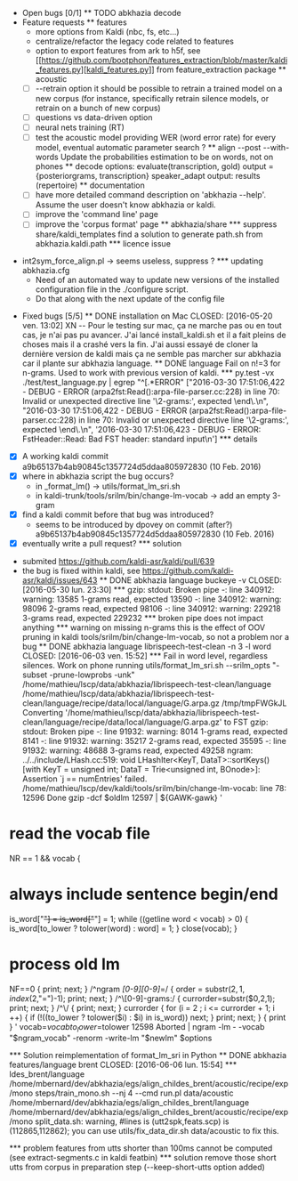 <!-- -*-org-*- this comment force org-mode in emacs -->

* Open bugs [0/1]
** TODO abkhazia decode
* Feature requests
** features
   - more options from Kaldi (nbc, fs, etc...)
   - centralize/refactor the legacy code related to features
   - option to export features from ark to h5f, see
     [[https://github.com/bootphon/features_extraction/blob/master/kaldi_features.py][kaldi_features.py]] from feature_extraction package
** acoustic
   - [ ] --retrain option
     it should be possible to retrain a trained model on a new corpus
     (for instance, specifically retrain silence models, or retrain on a
     bunch of new corpus)
   - [ ] questions vs data-driven option
   - [ ] neural nets training (RT)
   - [ ] test the acoustic model
     providing WER (word error rate) for every model, eventual
     automatic parameter search ?
** align --post --with-words
   Update the probabilities estimation to be on words, not on phones
** decode
   options:
      evaluate(transcription, gold)
      output = {posteriorgrams, transcription}
      speaker_adapt
      output: results (repertoire)
** documentation
  - [ ] have more detailed command description on 'abkhazia <command>
    --help'. Assume the user doesn't know abkhazia or kaldi.
  - [ ] improve the 'command line' page
  - [ ] improve the 'corpus format' page
** abkhazia/share
*** suppress share/kaldi_templates
find a solution to generate path.sh from abkhazia.kaldi.path
*** licence issue
- int2sym_force_align.pl -> seems useless, suppress ?
*** updating abkhazia.cfg
    - Need of an automated way to update new versions of the installed
      configuration file in the ./configure script.
    - Do that along with the next update of the config file
* Fixed bugs [5/5]
** DONE installation on Mac
   CLOSED: [2016-05-20 ven. 13:02]
   XN -- Pour le testing sur mac, ça ne marche pas ou en tout cas, je
   n'ai pas pu avancer.  J'ai lancé install_kaldi.sh et il a fait
   pleins de choses mais il a crashé vers la fin.  J'ai aussi essayé
   de cloner la dernière version de kaldi mais ça ne semble pas
   marcher sur abkhazia car il plante sur abkhazia language.
** DONE language
   Fail on n!=3 for n-grams. Used to work with previous version of kaldi.
*** py.test -vx ./test/test_language.py | egrep "^\[.*ERROR"
    ["2016-03-30 17:51:06,422 - DEBUG - ERROR
    (arpa2fst:Read():arpa-file-parser.cc:228) in line 70: Invalid or
    unexpected directive line '\\2-grams:', expected \\end\\.\n",
    "2016-03-30 17:51:06,422 - DEBUG - ERROR
    (arpa2fst:Read():arpa-file-parser.cc:228) in line 70: Invalid or
    unexpected directive line '\\2-grams:', expected \\end\\.\n",
    '2016-03-30 17:51:06,423 - DEBUG - ERROR: FstHeader::Read: Bad FST
    header: standard input\n']
*** details
 - [X] A working kaldi commit
    a9b65137b4ab90845c1357724d5ddaa805972830 (10 Feb. 2016)
 - [X] where in abkhazia script the bug occurs?
   - in _format_lm() -> utils/format_lm_sri.sh
   - in kaldi-trunk/tools/srilm/bin/change-lm-vocab -> add an empty 3-gram
 - [X] find a kaldi commit before that bug was introduced?
   - seems to be introduced by dpovey on commit (after?)
     a9b65137b4ab90845c1357724d5ddaa805972830 (10 Feb. 2016)
 - [X] eventually write a pull request?
*** solution
 - submited https://github.com/kaldi-asr/kaldi/pull/639
 - the bug is fixed within kaldi, see https://github.com/kaldi-asr/kaldi/issues/643
** DONE abkhazia language buckeye -v
   CLOSED: [2016-05-30 lun. 23:30]
*** gzip: stdout: Broken pipe
   -: line 340912: warning: 13585 1-grams read, expected 13590
   -: line 340912: warning: 98096 2-grams read, expected 98106
   -: line 340912: warning: 229218 3-grams read, expected 229232
*** broken pipe does not impact anything
*** warning on missing n-grams
    this is the effect of OOV pruning in kaldi
    tools/srilm/bin/change-lm-vocab, so not a problem nor a bug
** DONE abkhazia language librispeech-test-clean -n 3 -l word
   CLOSED: [2016-06-03 ven. 15:52]
*** Fail in word level, regardless silences. Work on phone
running utils/format_lm_sri.sh --srilm_opts "-subset -prune-lowprobs -unk" /home/mathieu/lscp/data/abkhazia/librispeech-test-clean/language /home/mathieu/lscp/data/abkhazia/librispeech-test-clean/language/recipe/data/local/language/G.arpa.gz /tmp/tmpFWGkJL
Converting '/home/mathieu/lscp/data/abkhazia/librispeech-test-clean/language/recipe/data/local/language/G.arpa.gz' to FST
gzip: stdout: Broken pipe
-: line 91932: warning: 8014 1-grams read, expected 8141
-: line 91932: warning: 35217 2-grams read, expected 35595
-: line 91932: warning: 48688 3-grams read, expected 49258
ngram: ../../include/LHash.cc:519: void LHashIter<KeyT, DataT>::sortKeys() [with KeyT = unsigned int; DataT = Trie<unsigned int, BOnode>]: Assertion `j == numEntries' failed.
/home/mathieu/lscp/dev/kaldi/tools/srilm/bin/change-lm-vocab: line 78: 12596 Done                    gzip -dcf $oldlm
12597                       | ${GAWK-gawk} '
# read the vocab file
NR == 1 && vocab {
# always include sentence begin/end
is_word["<s>"] = is_word["</s>"] = 1;
while ((getline word < vocab) > 0) {
is_word[to_lower ? tolower(word) : word] = 1;
}
close(vocab);
}
# process old lm
NF==0 {
print; next;
}
/^ngram *[0-9][0-9]*=/ {
order = substr($2,1,index($2,"=")-1);
print;
next;
}
/^\\[0-9]-grams:/ {
currorder=substr($0,2,1);
print;
next;
}
/^\\/ {
print; next;
}
currorder {
for (i = 2 ; i <= currorder + 1; i ++) {
if (!((to_lower ? tolower($i) : $i) in is_word)) next;
}
print;
next;
}
{ print }
' vocab=$vocab to_lower=$tolower
12598 Aborted                 | ngram -lm - -vocab "$ngram_vocab" -renorm -write-lm "$newlm" $options

*** Solution
reimplementation of format_lm_sri in Python
** DONE abkhazia features/language brent
   CLOSED: [2016-06-06 lun. 15:54]
*** ldes_brent/language /home/mbernard/dev/abkhazia/egs/align_childes_brent/acoustic/recipe/exp/mono
steps/train_mono.sh --nj 4 --cmd run.pl data/acoustic /home/mbernard/dev/abkhazia/egs/align_childes_brent/language /home/mbernard/dev/abkhazia/egs/align_childes_brent/acoustic/recipe/exp/mono
split_data.sh: warning, #lines is (utt2spk,feats.scp) is (112865,112862); you can
use utils/fix_data_dir.sh data/acoustic to fix this.

*** problem
features from utts shorter than 100ms cannot be computed (see
extract-segments.c in kaldi featbin)
*** solution
remove those short utts from corpus in preparation step
(--keep-short-utts option added)
